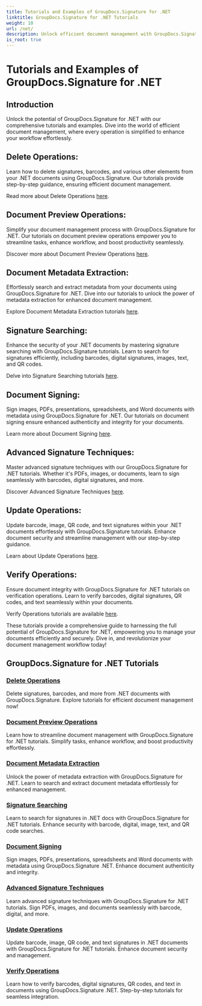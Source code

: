 ```yaml
---
title: Tutorials and Examples of GroupDocs.Signature for .NET 
linktitle: GroupDocs.Signature for .NET Tutorials
weight: 10
url: /net/
description: Unlock efficient document management with GroupDocs.Signature for .NET tutorials. Delete, preview, extract metadata, sign, update, and verify documents seamlessly.
is_root: true
---
```


# Tutorials and Examples of GroupDocs.Signature for .NET

## Introduction

Unlock the potential of GroupDocs.Signature for .NET with our comprehensive tutorials and examples. Dive into the world of efficient document management, where every operation is simplified to enhance your workflow effortlessly.

## Delete Operations:
Learn how to delete signatures, barcodes, and various other elements from your .NET documents using GroupDocs.Signature. Our tutorials provide step-by-step guidance, ensuring efficient document management.

Read more about Delete Operations [here](./delete-operations/).

## Document Preview Operations:
Simplify your document management process with GroupDocs.Signature for .NET. Our tutorials on document preview operations empower you to streamline tasks, enhance workflow, and boost productivity seamlessly.

Discover more about Document Preview Operations [here](./document-preview-operations/).

## Document Metadata Extraction:
Effortlessly search and extract metadata from your documents using GroupDocs.Signature for .NET. Dive into our tutorials to unlock the power of metadata extraction for enhanced document management.

Explore Document Metadata Extraction tutorials [here](./document-metadata-extraction/).

## Signature Searching:
Enhance the security of your .NET documents by mastering signature searching with GroupDocs.Signature tutorials. Learn to search for signatures efficiently, including barcodes, digital signatures, images, text, and QR codes.

Delve into Signature Searching tutorials [here](./signature-searching/).

## Document Signing:
Sign images, PDFs, presentations, spreadsheets, and Word documents with metadata using GroupDocs.Signature for .NET. Our tutorials on document signing ensure enhanced authenticity and integrity for your documents.

Learn more about Document Signing [here](./document-signing/).

## Advanced Signature Techniques:
Master advanced signature techniques with our GroupDocs.Signature for .NET tutorials. Whether it's PDFs, images, or documents, learn to sign seamlessly with barcodes, digital signatures, and more.

Discover Advanced Signature Techniques [here](./advanced-signature-techniques/).

## Update Operations:
Update barcode, image, QR code, and text signatures within your .NET documents effortlessly with GroupDocs.Signature tutorials. Enhance document security and streamline management with our step-by-step guidance.

Learn about Update Operations [here](./update-operations/).

## Verify Operations:
Ensure document integrity with GroupDocs.Signature for .NET tutorials on verification operations. Learn to verify barcodes, digital signatures, QR codes, and text seamlessly within your documents.

Verify Operations tutorials are available [here](./verify-operations/). 

These tutorials provide a comprehensive guide to harnessing the full potential of GroupDocs.Signature for .NET, empowering you to manage your documents efficiently and securely. Dive in, and revolutionize your document management workflow today!
## GroupDocs.Signature for .NET Tutorials 
### [Delete Operations](./delete-operations/)
Delete signatures, barcodes, and more from .NET documents with GroupDocs.Signature. Explore tutorials for efficient document management now!
### [Document Preview Operations](./document-preview-operations/)
Learn how to streamline document management with GroupDocs.Signature for .NET tutorials. Simplify tasks, enhance workflow, and boost productivity effortlessly.
### [Document Metadata Extraction](./document-metadata-extraction/)
Unlock the power of metadata extraction with GroupDocs.Signature for .NET. Learn to search and extract document metadata effortlessly for enhanced management.
### [Signature Searching](./signature-searching/)
Learn to search for signatures in .NET docs with GroupDocs.Signature for .NET tutorials. Enhance security with barcode, digital, image, text, and QR code searches.
### [Document Signing](./document-signing/)
Sign images, PDFs, presentations, spreadsheets and Word documents with metadata using GroupDocs.Signature .NET. Enhance document authenticity and integrity.
### [Advanced Signature Techniques](./advanced-signature-techniques/)
Learn advanced signature techniques with GroupDocs.Signature for .NET tutorials. Sign PDFs, images, and documents seamlessly with barcode, digital, and more.
### [Update Operations](./update-operations/)
Update barcode, image, QR code, and text signatures in .NET documents with GroupDocs.Signature for .NET tutorials. Enhance document security and management.
### [Verify Operations](./verify-operations/)
Learn how to verify barcodes, digital signatures, QR codes, and text in documents using GroupDocs.Signature .NET. Step-by-step tutorials for seamless integration.